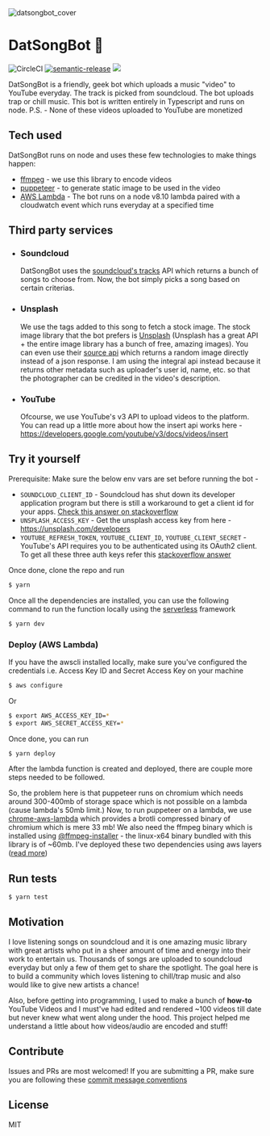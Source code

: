 <img align="center" alt="datsongbot_cover" src="https://res.cloudinary.com/buzzertech/image/upload/v1561311297/cover.png" />

# DatSongBot 🎵

![CircleCI](https://circleci.com/gh/Buzzertech/DatSongBot/tree/master.svg?style=svg)
[![semantic-release](https://img.shields.io/badge/%20%20%F0%9F%93%A6%F0%9F%9A%80-semantic--release-e10079.svg)](https://github.com/semantic-release/semantic-release)
![](https://img.shields.io/github/release/buzzertech/datsongbot.svg)

DatSongBot is a friendly, geek bot which uploads a music "video" to YouTube everyday. The track is picked from soundcloud. The bot uploads trap or chill music. This bot is written entirely in Typescript and runs on node. P.S. - None of these videos uploaded to YouTube are monetized

## Tech used

DatSongBot runs on node and uses these few technologies to make things happen:

- [ffmpeg](https://ffmpeg.org) - we use this library to encode videos
- [puppeteer](https://github.com/GoogleChrome/puppeteer) - to generate static image to be used in the video
- [AWS Lambda](https://aws.amazon.com/lambda/) - The bot runs on a node v8.10 lambda paired with a cloudwatch event which runs everyday at a specified time

## Third party services

- ### Soundcloud
  DatSongBot uses the [soundcloud's tracks](https://developers.soundcloud.com/docs/api/reference#tracks) API which returns a bunch of songs to choose from. Now, the bot simply picks a song based on certain criterias.
- ### Unsplash

  We use the tags added to this song to fetch a stock image. The stock image library that the bot prefers is [Unsplash](https://unsplash.com/developers) (Unsplash has a great API + the entire image library has a bunch of free, amazing images). You can even use their [source api](https://source.unsplash.com) which returns a random image directly instead of a json response. I am using the integral api instead because it returns other metadata such as uploader's user id, name, etc. so that the photographer can be credited in the video's description.

- ### YouTube
  Ofcourse, we use YouTube's v3 API to upload videos to the platform. You can read up a little more about how the insert api works here - https://developers.google.com/youtube/v3/docs/videos/insert

## Try it yourself

Prerequisite: Make sure the below env vars are set before running the bot -

- `SOUNDCLOUD_CLIENT_ID` - Soundcloud has shut down its developer application program but there is still a workaround to get a client id for your apps. [Check this answer on stackoverflow](https://stackoverflow.com/a/43962626)
- `UNSPLASH_ACCESS_KEY` - Get the unsplash access key from here - https://unsplash.com/developers
- `YOUTUBE_REFRESH_TOKEN`, `YOUTUBE_CLIENT_ID`, `YOUTUBE_CLIENT_SECRET` - YouTube's API requires you to be authenticated using its OAuth2 client. To get all these three auth keys refer this [stackoverflow answer](https://stackoverflow.com/a/19766913)

Once done, clone the repo and run

```bash
$ yarn
```

Once all the dependencies are installed, you can use the following command to run the function locally using the [serverless](https://github.com/serverless/serverless) framework

```bash
$ yarn dev
```

### Deploy (AWS Lambda)

If you have the awscli installed locally, make sure you've configured the credentials i.e. Access Key ID and Secret Access Key on your machine

```bash
$ aws configure
```

Or

```bash
$ export AWS_ACCESS_KEY_ID=*
$ export AWS_SECRET_ACCESS_KEY=*
```

Once done, you can run

```bash
$ yarn deploy
```

After the lambda function is created and deployed, there are couple more steps needed to be followed.

So, the problem here is that puppeteer runs on chromium which needs around 300-400mb of storage space which is not possible on a lambda (cause lambda's 50mb limit.) Now, to run puppeteer on a lambda, we use [chrome-aws-lambda](https://github.com/alixaxel/chrome-aws-lambda/) which provides a brotli compressed binary of chromium which is mere 33 mb! We also need the ffmpeg binary which is installed using [@ffmpeg-installer](https://github.com/kribblo/node-ffmpeg-installer) - the linux-x64 binary bundled with this library is of ~60mb. I've deployed these two dependencies using aws layers ([read more](https://www.freecodecamp.org/news/lambda-layers-2f80b9211318/))

## Run tests

```bash
$ yarn test
```

## Motivation

I love listening songs on soundcloud and it is one amazing music library with great artists who put in a sheer amount of time and energy into their work to entertain us. Thousands of songs are uploaded to soundcloud everyday but only a few of them get to share the spotlight. The goal here is to build a community which loves listening to chill/trap music and also would like to give new artists a chance!

Also, before getting into programming, I used to make a bunch of **how-to** YouTube Videos and I must've had edited and rendered ~100 videos till date but never knew what went along under the hood. This project helped me understand a little about how videos/audio are encoded and stuff!

## Contribute

Issues and PRs are most welcomed! If you are submitting a PR, make sure you are following these [commit message conventions](https://gist.github.com/stephenparish/9941e89d80e2bc58a153)

## License

MIT

